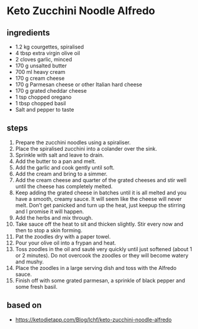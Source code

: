 # Keto Zucchini Noodle Alfredo

## ingredients

- 1.2 kg courgettes, spiralised
- 4 tbsp extra virgin olive oil
- 2 cloves garlic, minced
- 170 g unsalted butter
- 700 ml heavy cream
- 170 g cream cheese
- 170 g Parmesan cheese or other Italian hard cheese
- 170 g grated cheddar cheese
- 1 tsp chopped oregano
- 1 tbsp chopped basil
- Salt and pepper to taste

## steps

1. Prepare the zucchini noodles using a spiraliser.
2. Place the spiralised zucchini into a colander over the sink.
3. Sprinkle with salt and leave to drain.
4. Add the butter to a pan and melt.
5. Add the garlic and cook gently until soft.
6. Add the cream and bring to a simmer.
7. Add the cream cheese and quarter of the grated cheeses and stir well until the cheese has completely melted.
8. Keep adding the grated cheese in batches until it is all melted and you have a smooth, creamy sauce. It will seem like the cheese will never melt. Don’t get panicked and turn up the heat, just keepup the stirring and I promise it will happen.
9. Add the herbs and mix through.
10. Take sauce off the heat to sit and thicken slightly. Stir every now and then to stop a skin forming.
11. Pat the zoodles dry with a paper towel.
12. Pour your olive oil into a frypan and heat.
13. Toss zoodles in the oil and sauté very quickly until just softened (about 1 or 2 minutes). Do not overcook the zoodles or they will become watery and mushy.
14. Place the zoodles in a large serving dish and toss with the Alfredo sauce.
15. Finish off with some grated parmesan, a sprinkle of black pepper and some fresh basil.

## based on

- https://ketodietapp.com/Blog/lchf/keto-zucchini-noodle-alfredo
